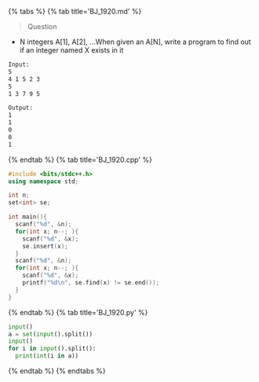 {% tabs %}
{% tab title='BJ_1920.md' %}

> Question

* N integers A[1], A[2], …When given an A[N], write a program to find out if an integer named X exists in it

```txt
Input:
5
4 1 5 2 3
5
1 3 7 9 5

Output:
1
1
0
0
1
```

{% endtab %}
{% tab title='BJ_1920.cpp' %}

```cpp
#include <bits/stdc++.h>
using namespace std;

int n;
set<int> se;

int main(){
  scanf("%d", &n);
  for(int x; n--; ){
    scanf("%d", &x);
    se.insert(x);
  }
  scanf("%d", &n);
  for(int x; n--; ){
    scanf("%d", &x);
    printf("%d\n", se.find(x) != se.end());
  }
}
```

{% endtab %}
{% tab title='BJ_1920.py' %}

```py
input()
a = set(input().split())
input()
for i in input().split():
  print(int(i in a))
```

{% endtab %}
{% endtabs %}
